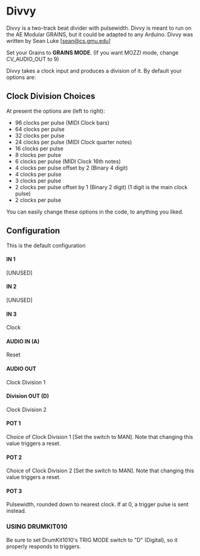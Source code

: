 # Divvy

Divvy is a two-track beat divider with pulsewidth. Divvy is meant to run on the AE Modular GRAINS, but it could be adapted to any Arduino.  Divvy was written by Sean Luke [sean@cs.gmu.edu]

Set your Grains to **GRAINS MODE**.  (If you want MOZZI mode, change CV_AUDIO_OUT to 9)

Divvy takes a clock input and produces a division of it.  By default your options are:

## Clock Division Choices

At present the options are (left to right):

- 96 clocks per pulse		     (MIDI Clock bars)
- 64 clocks per pulse
- 32 clocks per pulse
- 24 clocks per pulse		     (MIDI Clock quarter notes)
- 16 clocks per pulse
- 8 clocks per pulse
- 6 clocks per pulse		     (MIDI Clock 16th notes)
- 4 clocks per pulse offset by 2 (Binary 4 digit)
- 4 clocks per pulse
- 3 clocks per pulse
- 2 clocks per pulse offset by 1 (Binary 2 digit)  (1 digit is the main clock pulse)
- 2 clocks per pulse

You can easily change these options in the code, to anything you liked.

## Configuration
This is the default configuration

#### IN 1
[UNUSED]
#### IN 2
[UNUSED]
#### IN 3
Clock
#### AUDIO IN (A)
Reset
#### AUDIO OUT
Clock Division 1
#### Division OUT (D) 
Clock Division 2
#### POT 1
Choice of Clock Division 1   [Set the switch to MAN].  Note that changing this value triggers a reset.
#### POT 2
Choice of Clock Division 2   [Set the switch to MAN].  Note that changing this value triggers a reset.
#### POT 3
Pulsewidth, rounded down to nearest clock.  If at 0, a trigger pulse is sent instead.


### USING DRUMKIT010
Be sure to set DrumKit1010's TRIG MODE switch to "D" (Digital), so it properly responds to triggers.

